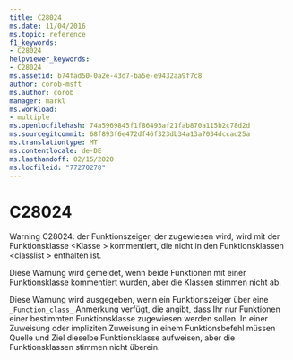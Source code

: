 ```yaml
---
title: C28024
ms.date: 11/04/2016
ms.topic: reference
f1_keywords:
- C28024
helpviewer_keywords:
- C28024
ms.assetid: b74fad50-0a2e-43d7-ba5e-e9432aa9f7c8
author: corob-msft
ms.author: corob
manager: markl
ms.workload:
- multiple
ms.openlocfilehash: 74a5969845f1f86493af21fab870a115b2c78d2d
ms.sourcegitcommit: 68f893f6e472df46f323db34a13a7034dccad25a
ms.translationtype: MT
ms.contentlocale: de-DE
ms.lasthandoff: 02/15/2020
ms.locfileid: "77270278"
---
```

# <a name="c28024"></a>C28024
Warning C28024: der Funktionszeiger, der zugewiesen wird, wird mit der Funktionsklasse \<Klasse > kommentiert, die nicht in den Funktionsklassen \<classlist > enthalten ist.

 Diese Warnung wird gemeldet, wenn beide Funktionen mit einer Funktionsklasse kommentiert wurden, aber die Klassen stimmen nicht ab.

 Diese Warnung wird ausgegeben, wenn ein Funktionszeiger über eine `_Function_class_` Anmerkung verfügt, die angibt, dass Ihr nur Funktionen einer bestimmten Funktionsklasse zugewiesen werden sollen. In einer Zuweisung oder impliziten Zuweisung in einem Funktionsbefehl müssen Quelle und Ziel dieselbe Funktionsklasse aufweisen, aber die Funktionsklassen stimmen nicht überein.
